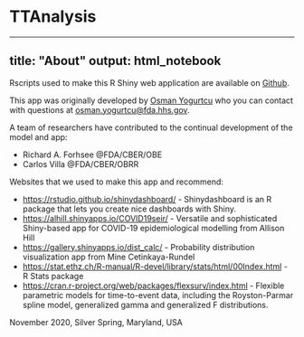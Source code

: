 # TTAnalysis
---
title: "About"
output: html_notebook
---

Rscripts used to make this R Shiny web application are available on [Github](https://github.com/ONYLAB/TTAnalysis).

This app was originally developed by [Osman Yogurtcu](https://github.com/ONYLAB) who you can contact with questions at <osman.yogurtcu@fda.hhs.gov>. 

A team of researchers have contributed to the continual development of the model and app:

* Richard A. Forhsee @FDA/CBER/OBE 
* Carlos Villa @FDA/CBER/OBRR

Websites that we used to make this app and recommend:

* https://rstudio.github.io/shinydashboard/ - Shinydashboard is an R package that lets you create nice dashboards with Shiny.
* https://alhill.shinyapps.io/COVID19seir/ - Versatile and sophisticated Shiny-based app for COVID-19 epidemiological modelling from Allison Hill
* https://gallery.shinyapps.io/dist_calc/ - Probability distribution visualization app from Mine Cetinkaya-Rundel
* https://stat.ethz.ch/R-manual/R-devel/library/stats/html/00Index.html - R Stats package
* https://cran.r-project.org/web/packages/flexsurv/index.html - Flexible parametric models for time-to-event data, including the Royston-Parmar spline model, generalized gamma and generalized F distributions.

November 2020, Silver Spring, Maryland, USA
